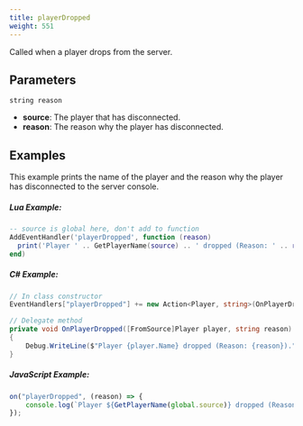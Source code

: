 ```yaml
---
title: playerDropped
weight: 551
---
```


Called when a player drops from the server.

Parameters
----------

```
string reason
```

- **source**: The player that has disconnected.
- **reason**: The reason why the player has disconnected.

Examples
--------
This example prints the name of the player and the reason why the player has disconnected to the server console.
##### Lua Example:
```lua
-- source is global here, don't add to function
AddEventHandler('playerDropped', function (reason)
  print('Player ' .. GetPlayerName(source) .. ' dropped (Reason: ' .. reason .. '')
end)
```

##### C\# Example:
```csharp
// In class constructor
EventHandlers["playerDropped"] += new Action<Player, string>(OnPlayerDropped);

// Delegate method
private void OnPlayerDropped([FromSource]Player player, string reason)
{
    Debug.WriteLine($"Player {player.Name} dropped (Reason: {reason}).");
}
```


##### JavaScript Example:
```js
on("playerDropped", (reason) => {
    console.log(`Player ${GetPlayerName(global.source)} dropped (Reason: ${reason}).`)
});
```
